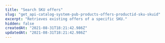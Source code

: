 ```yaml
---
title: "Search SKU offers"
slug: "get_api-catalog-system-pub-products-offers-productid-sku-skuid"
excerpt: "Retrieves existing offers of a specific SKU."
hidden: false
createdAt: "2021-08-31T18:21:42.986Z"
updatedAt: "2021-08-31T18:21:42.986Z"
---
```

